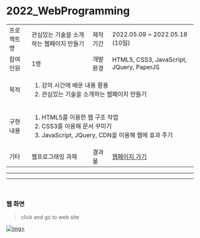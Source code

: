 # 2022_WebProgramming


<table> 
  <tr>
    <td>프로젝트명</td>
    <td>관심있는 기술을 소개하는 웹페이지 만들기</td>
    <td>제작기간</td>
    <td>2022.05.09 ~ 2022.05.18 (10일)</td>
  </tr>
  <tr>
    <td>참여인원</td>
    <td>1명</td>
    <td>개발환경</td>
    <td>HTML5, CSS3, JavaScript, JQuery, PaperJS</td>
  </tr>
  <tr rowspan = 2>
    <td>목적</td>
    <td colspan = 3>
      <ol>
        <li>강의 시간에 배운 내용 활용</li>
        <li>관심있는 기술을 소개하는 웹페이지 만들기</li>
      </ol>
    </td>
  </tr>
  <tr rowspan = 6>
    <td>구현내용</td>
    <td colspan = 3>
      <ol>
        <li>HTML5를 이용한 웹 구조 작업</li>
        <li>CSS3를 이용해 문서 꾸미기</li>
        <li>JavaScript, JQuery, CDN을 이용해 웹에 효과 주기</li>
      </ol>
    </td>
  </tr>
  <tr>
    <td>기타</td>
    <td>웹프로그래밍 과제</td>
    <td>결과물</td>
    <td><a href='https://nadudan.github.io/2022_WebProgramming/main.html'>웹페이지 가기</a></td>
  </tr>
</table>

<hr><hr><br>

### 웹 화면

> click and go to web site

<a href="https://nadudan.github.io/2022_WebProgramming/main.html">![img](./images/webs.gif)></a>
